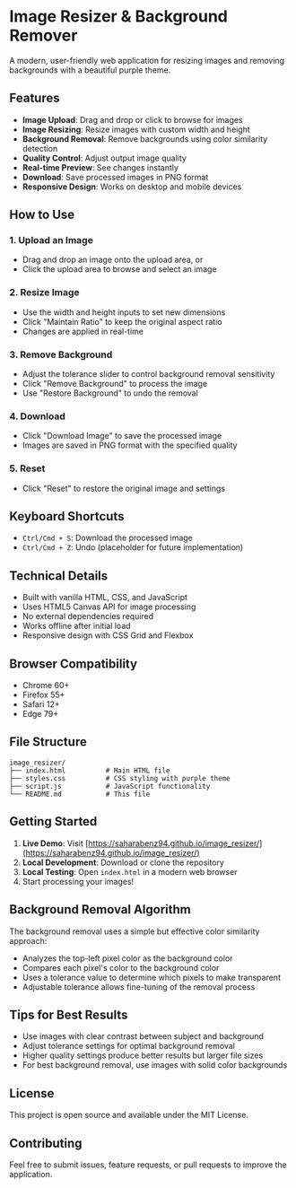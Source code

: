 # Image Resizer & Background Remover

A modern, user-friendly web application for resizing images and removing backgrounds with a beautiful purple theme.

## Features

- **Image Upload**: Drag and drop or click to browse for images
- **Image Resizing**: Resize images with custom width and height
- **Background Removal**: Remove backgrounds using color similarity detection
- **Quality Control**: Adjust output image quality
- **Real-time Preview**: See changes instantly
- **Download**: Save processed images in PNG format
- **Responsive Design**: Works on desktop and mobile devices

## How to Use

### 1. Upload an Image
- Drag and drop an image onto the upload area, or
- Click the upload area to browse and select an image

### 2. Resize Image
- Use the width and height inputs to set new dimensions
- Click "Maintain Ratio" to keep the original aspect ratio
- Changes are applied in real-time

### 3. Remove Background
- Adjust the tolerance slider to control background removal sensitivity
- Click "Remove Background" to process the image
- Use "Restore Background" to undo the removal

### 4. Download
- Click "Download Image" to save the processed image
- Images are saved in PNG format with the specified quality

### 5. Reset
- Click "Reset" to restore the original image and settings

## Keyboard Shortcuts

- `Ctrl/Cmd + S`: Download the processed image
- `Ctrl/Cmd + Z`: Undo (placeholder for future implementation)

## Technical Details

- Built with vanilla HTML, CSS, and JavaScript
- Uses HTML5 Canvas API for image processing
- No external dependencies required
- Works offline after initial load
- Responsive design with CSS Grid and Flexbox

## Browser Compatibility

- Chrome 60+
- Firefox 55+
- Safari 12+
- Edge 79+

## File Structure

```
image_resizer/
├── index.html          # Main HTML file
├── styles.css          # CSS styling with purple theme
├── script.js           # JavaScript functionality
└── README.md           # This file
```

## Getting Started

1. **Live Demo**: Visit [https://saharabenz94.github.io/image_resizer/](https://saharabenz94.github.io/image_resizer/)
2. **Local Development**: Download or clone the repository
3. **Local Testing**: Open `index.html` in a modern web browser
4. Start processing your images!

## Background Removal Algorithm

The background removal uses a simple but effective color similarity approach:
- Analyzes the top-left pixel color as the background color
- Compares each pixel's color to the background color
- Uses a tolerance value to determine which pixels to make transparent
- Adjustable tolerance allows fine-tuning of the removal process

## Tips for Best Results

- Use images with clear contrast between subject and background
- Adjust tolerance settings for optimal background removal
- Higher quality settings produce better results but larger file sizes
- For best background removal, use images with solid color backgrounds

## License

This project is open source and available under the MIT License.

## Contributing

Feel free to submit issues, feature requests, or pull requests to improve the application.
